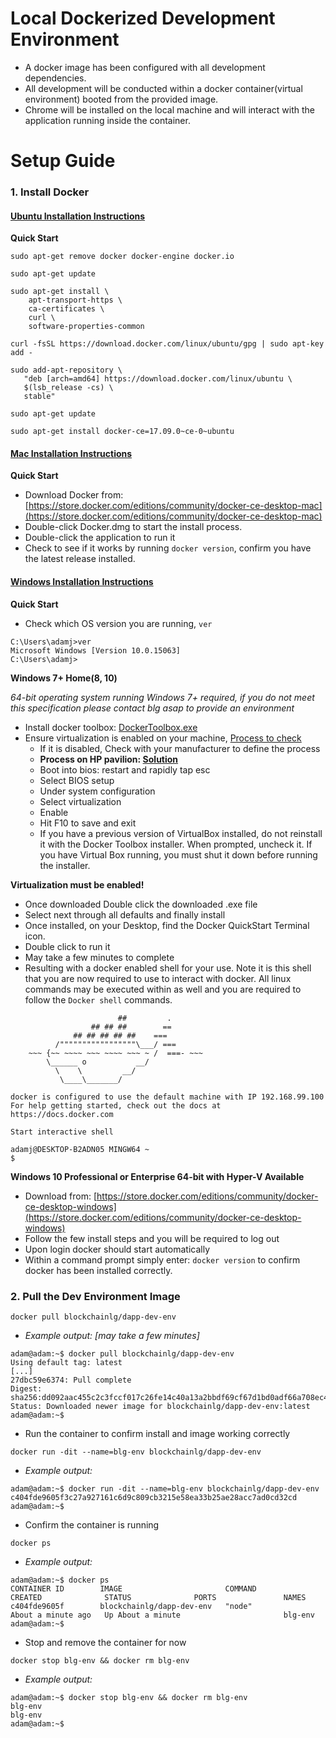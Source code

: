 # Local Dockerized Development Environment
- A docker image has been configured with all development dependencies.
- All development will be conducted within a docker container(virtual environment) booted from the provided image.
- Chrome will be installed on the local machine and will interact with the application running inside the container.

# Setup Guide
### 1. Install Docker
#### [Ubuntu Installation Instructions](https://www.digitalocean.com/community/tutorials/how-to-install-and-use-docker-on-ubuntu-16-04)

  __Quick Start__
  ```
  sudo apt-get remove docker docker-engine docker.io

  sudo apt-get update

  sudo apt-get install \
      apt-transport-https \
      ca-certificates \
      curl \
      software-properties-common

  curl -fsSL https://download.docker.com/linux/ubuntu/gpg | sudo apt-key add -

  sudo add-apt-repository \
     "deb [arch=amd64] https://download.docker.com/linux/ubuntu \
     $(lsb_release -cs) \
     stable"

  sudo apt-get update

  sudo apt-get install docker-ce=17.09.0~ce-0~ubuntu
  ```
#### [Mac Installation Instructions](https://www.docker.com/docker-mac)

  __Quick Start__
  - Download Docker from: [https://store.docker.com/editions/community/docker-ce-desktop-mac](https://store.docker.com/editions/community/docker-ce-desktop-mac)
  - Double-click Docker.dmg to start the install process.
  - Double-click the application to run it
  - Check to see if it works by running `docker version`, confirm you have the latest release installed.

#### [Windows Installation Instructions](https://www.docker.com/docker-windows)

__Quick Start__
- Check which OS version you are running, `ver`
```
C:\Users\adamj>ver
Microsoft Windows [Version 10.0.15063]
C:\Users\adamj>
```

__Windows 7+ Home(8, 10)__

*64-bit operating system running Windows 7+ required, if you do not meet this specification please contact blg asap to provide an environment*

- Install docker toolbox: [DockerToolbox.exe](https://download.docker.com/win/stable/DockerToolbox.exe)
- Ensure virtualization is enabled on your machine, [Process to check](https://docs.docker.com/toolbox/toolbox_install_windows/#step-1-check-your-version)
  - If it is disabled, Check with your manufacturer to define the process
  - __Process on HP pavilion: [Solution](https://h30434.www3.hp.com/t5/Desktop-Hardware-and-Upgrade-Questions/How-to-Enable-Intel-Virtualization-Technology-vt-x-on-HP/td-p/3198063)__
  - Boot into bios: restart and rapidly tap esc
  - Select BIOS setup
  - Under system configuration
  - Select virtualization
  - Enable
  - Hit F10 to save and exit
  - If you have a previous version of VirtualBox installed, do not reinstall it with the Docker Toolbox installer. When prompted, uncheck it. If you have Virtual Box running, you must shut it down before running the installer.

__Virtualization must be enabled!__
- Once downloaded Double click the downloaded .exe file
- Select next through all defaults and finally install
- Once installed, on your Desktop, find the Docker QuickStart Terminal icon.
- Double click to run it
- May take a few minutes to complete
- Resulting with a docker enabled shell for your use.  Note it is this shell that you are now required to use to interact with docker. All linux commands may be executed within as well and you are required to follow the `Docker shell` commands.
```
                        ##         .
                  ## ## ##        ==
              ## ## ## ## ##    ===
          /"""""""""""""""""\___/ ===
    ~~~ {~~ ~~~~ ~~~ ~~~~ ~~~ ~ /  ===- ~~~
        \______ o           __/
          \    \         __/
           \____\_______/

docker is configured to use the default machine with IP 192.168.99.100
For help getting started, check out the docs at https://docs.docker.com

Start interactive shell

adamj@DESKTOP-B2ADN05 MINGW64 ~
$
```

__Windows 10 Professional or Enterprise 64-bit with Hyper-V Available__
- Download from: [https://store.docker.com/editions/community/docker-ce-desktop-windows](https://store.docker.com/editions/community/docker-ce-desktop-windows)
- Follow the few install steps and you will be required to log out
- Upon login docker should start automatically
- Within a command prompt simply enter: `docker version` to confirm docker has been installed correctly.

### 2. Pull the Dev Environment Image
```
docker pull blockchainlg/dapp-dev-env
```
- *Example output: [may take a few minutes]*
```
adam@adam:~$ docker pull blockchainlg/dapp-dev-env
Using default tag: latest
[...]
27dbc59e6374: Pull complete
Digest: sha256:dd092aac455c2c3fccf017c26fe14c40a13a2bbdf69cf67d1bd0adf66a708ec4
Status: Downloaded newer image for blockchainlg/dapp-dev-env:latest
adam@adam:~$
```
- Run the container to confirm install and image working correctly
```
docker run -dit --name=blg-env blockchainlg/dapp-dev-env
```
- *Example output:*
```
adam@adam:~$ docker run -dit --name=blg-env blockchainlg/dapp-dev-env
c404fde9605f3c27a927161c6d9c809cb3215e58ea33b25ae28acc7ad0cd32cd
adam@adam:~$
```
- Confirm the container is running
```
docker ps
```
- *Example output:*
```
adam@adam:~$ docker ps
CONTAINER ID        IMAGE                       COMMAND             CREATED              STATUS              PORTS               NAMES
c404fde9605f        blockchainlg/dapp-dev-env   "node"              About a minute ago   Up About a minute                       blg-env
adam@adam:~$
```
- Stop and remove the container for now
```
docker stop blg-env && docker rm blg-env
```
- *Example output:*
```
adam@adam:~$ docker stop blg-env && docker rm blg-env
blg-env
blg-env
adam@adam:~$
```
